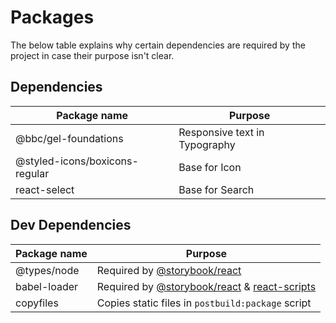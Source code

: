 # Packages

The below table explains why certain dependencies are required by the project in case their purpose isn't clear.

## Dependencies

| Package name                   | Purpose                       |
| ------------------------------ | ----------------------------- |
| @bbc/gel-foundations           | Responsive text in Typography |
| @styled-icons/boxicons-regular | Base for Icon                 |
| react-select                   | Base for Search               |

[]()

## Dev Dependencies

| Package name | Purpose                                                |
| ------------ | ------------------------------------------------------ |
| @types/node  | Required by [@storybook/react][1]                      |
| babel-loader | Required by [@storybook/react][1] & [react-scripts][2] |
| copyfiles    | Copies static files in `postbuild:package` script      |

[1]: https://www.npmjs.com/package/@storybook/react
[2]: https://www.npmjs.com/package/react-scripts

